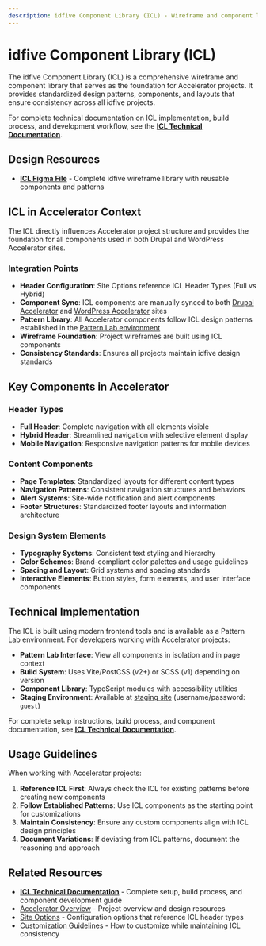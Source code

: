 ```yaml
---
description: idfive Component Library (ICL) - Wireframe and component library for Accelerator projects
---
```


# idfive Component Library (ICL)

The idfive Component Library (ICL) is a comprehensive wireframe and component library that serves as the foundation for Accelerator projects. It provides standardized design patterns, components, and layouts that ensure consistency across all idfive projects.

For complete technical documentation on ICL implementation, build process, and development workflow, see the **[ICL Technical Documentation](/docs/front-end/pattern-lab)**.

## Design Resources

- **[ICL Figma File](https://www.figma.com/design/eu9mNNW1mG6veuPWCwua8H/%F0%9F%93%92-idfive-Wireframe-Library-v8?m=auto&t=PnhZtJzrKXWlxv2m-1)** - Complete idfive wireframe library with reusable components and patterns

## ICL in Accelerator Context

The ICL directly influences Accelerator project structure and provides the foundation for all components used in both Drupal and WordPress Accelerator sites.

### Integration Points

- **Header Configuration**: Site Options reference ICL Header Types (Full vs Hybrid)
- **Component Sync**: ICL components are manually synced to both [Drupal Accelerator](https://dev-idfive-drupal-accelerator.pantheonsite.io/) and [WordPress Accelerator](https://dev-idfive-accelerator.pantheonsite.io/) sites
- **Pattern Library**: All Accelerator components follow ICL design patterns established in the [Pattern Lab environment](/docs/front-end/pattern-lab)
- **Wireframe Foundation**: Project wireframes are built using ICL components
- **Consistency Standards**: Ensures all projects maintain idfive design standards

## Key Components in Accelerator

### Header Types

- **Full Header**: Complete navigation with all elements visible
- **Hybrid Header**: Streamlined navigation with selective element display  
- **Mobile Navigation**: Responsive navigation patterns for mobile devices

### Content Components

- **Page Templates**: Standardized layouts for different content types
- **Navigation Patterns**: Consistent navigation structures and behaviors
- **Alert Systems**: Site-wide notification and alert components
- **Footer Structures**: Standardized footer layouts and information architecture

### Design System Elements

- **Typography Systems**: Consistent text styling and hierarchy
- **Color Schemes**: Brand-compliant color palettes and usage guidelines
- **Spacing and Layout**: Grid systems and spacing standards
- **Interactive Elements**: Button styles, form elements, and user interface components

## Technical Implementation

The ICL is built using modern frontend tools and is available as a Pattern Lab environment. For developers working with Accelerator projects:

- **Pattern Lab Interface**: View all components in isolation and in page context
- **Build System**: Uses Vite/PostCSS (v2+) or SCSS (v1) depending on version
- **Component Library**: TypeScript modules with accessibility utilities
- **Staging Environment**: Available at [staging site](https://staging2.idfive.com/idfive-pattern-lab-starter/public/?p=pages-welcome) (username/password: `guest`)

For complete setup instructions, build process, and component documentation, see **[ICL Technical Documentation](/docs/front-end/pattern-lab)**.

## Usage Guidelines

When working with Accelerator projects:

1. **Reference ICL First**: Always check the ICL for existing patterns before creating new components
2. **Follow Established Patterns**: Use ICL components as the starting point for customizations
3. **Maintain Consistency**: Ensure any custom components align with ICL design principles
4. **Document Variations**: If deviating from ICL patterns, document the reasoning and approach

## Related Resources

- **[ICL Technical Documentation](/docs/front-end/pattern-lab)** - Complete setup, build process, and component development guide
- [Accelerator Overview](/docs/accelerator/overview) - Project overview and design resources  
- [Site Options](/docs/accelerator/site-options) - Configuration options that reference ICL header types
- [Customization Guidelines](/docs/accelerator/customization) - How to customize while maintaining ICL consistency
